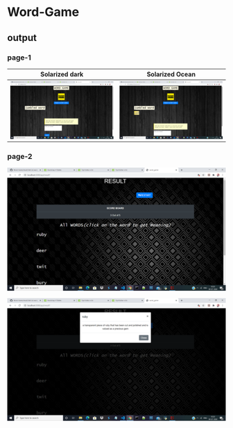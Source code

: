# Word-Game
## output
### page-1
Solarized dark             |  Solarized Ocean
:-------------------------:|:-------------------------:
![alt text](https://github.com/praveena-sadasivam/Word-Game/blob/word_game_updated/output/output1.png) |  ![alt text](https://github.com/praveena-sadasivam/Word-Game/blob/word_game_updated/output/output2.png)






### page-2
![alt text](https://github.com/praveena-sadasivam/Word-Game/blob/word_game_updated/output/output3.png)

![alt text](https://github.com/praveena-sadasivam/Word-Game/blob/word_game_updated/output/output4.png)
